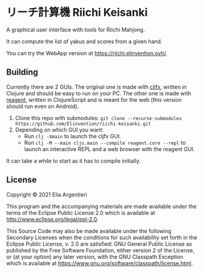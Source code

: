 # リーチ計算機 Riichi Keisanki

A graphical user interface with tools for Riichi Mahjong.

It can compute the list of yakus and scores from a given hand.

You can try the WebApp version at https://riichi.elinvention.ovh/.

## Building

Currently there are 2 GUIs. The original one is made with [cljfx], written in
Clojure and should be easy to run on your PC.
The other one is made with [reagent], written in ClojureScript and is meant for
the web (this version should run even on Android).

1. Clone this repo with submodules:
`git clone --recurse-submodules https://github.com/Elinvention/riichi-keisanki.git`
2. Depending on which GUI you want:
    - Run `clj -Xmain` to launch the cljfx GUI.
    - Run `clj -M --main cljs.main --compile reagent.core --repl` to launch an
    interactive REPL and a web browser with the reagent GUI.

It can take a while to start as it has to compile initially.

[cljfx]: https://github.com/cljfx/cljfx/
[reagent]: https://github.com/reagent-project/reagent

## License

Copyright © 2021 Elia Argentieri

This program and the accompanying materials are made available under the
terms of the Eclipse Public License 2.0 which is available at
http://www.eclipse.org/legal/epl-2.0.

This Source Code may also be made available under the following Secondary
Licenses when the conditions for such availability set forth in the Eclipse
Public License, v. 2.0 are satisfied: GNU General Public License as published by
the Free Software Foundation, either version 2 of the License, or (at your
option) any later version, with the GNU Classpath Exception which is available
at https://www.gnu.org/software/classpath/license.html.

